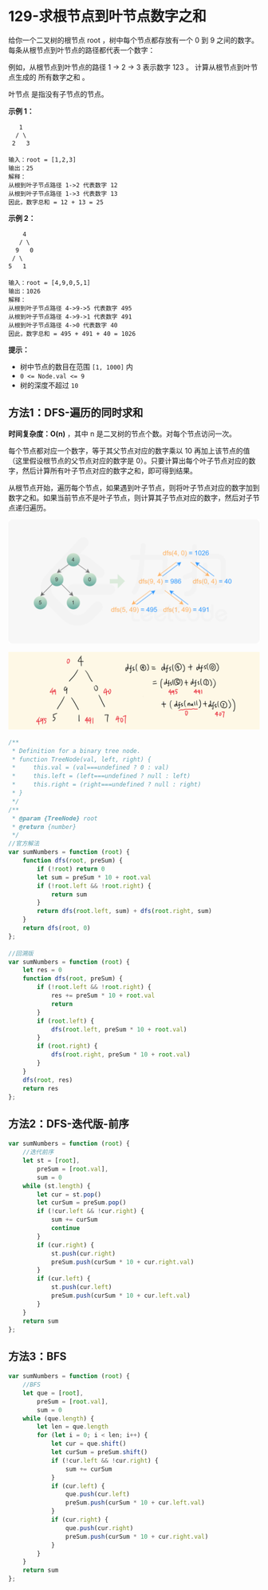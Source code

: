 # 129-求根节点到叶节点数字之和

给你一个二叉树的根节点 root ，树中每个节点都存放有一个 0 到 9 之间的数字。
每条从根节点到叶节点的路径都代表一个数字：

例如，从根节点到叶节点的路径 1 -> 2 -> 3 表示数字 123 。
计算从根节点到叶节点生成的 所有数字之和 。

叶节点 是指没有子节点的节点。

**示例 1：**

```
   1
  / \
 2   3

输入：root = [1,2,3]
输出：25
解释：
从根到叶子节点路径 1->2 代表数字 12
从根到叶子节点路径 1->3 代表数字 13
因此，数字总和 = 12 + 13 = 25
```

**示例 2：**

```
    4
   / \
  9   0
 / \
5   1

输入：root = [4,9,0,5,1]
输出：1026
解释：
从根到叶子节点路径 4->9->5 代表数字 495
从根到叶子节点路径 4->9->1 代表数字 491
从根到叶子节点路径 4->0 代表数字 40
因此，数字总和 = 495 + 491 + 40 = 1026
```

**提示：**

- 树中节点的数目在范围 `[1, 1000]` 内
- `0 <= Node.val <= 9`
- 树的深度不超过 `10`



## 方法1：DFS-遍历的同时求和

**时间复杂度：O(n)** ，其中 n 是二叉树的节点个数。对每个节点访问一次。

每个节点都对应一个数字，等于其父节点对应的数字乘以 10 再加上该节点的值（这里假设根节点的父节点对应的数字是 0）。只要计算出每个叶子节点对应的数字，然后计算所有叶子节点对应的数字之和，即可得到结果。

从根节点开始，遍历每个节点，如果遇到叶子节点，则将叶子节点对应的数字加到数字之和。如果当前节点不是叶子节点，则计算其子节点对应的数字，然后对子节点递归遍历。

![](img\图解1.png)

![](img\图解2.png)

```js
/**
 * Definition for a binary tree node.
 * function TreeNode(val, left, right) {
 *     this.val = (val===undefined ? 0 : val)
 *     this.left = (left===undefined ? null : left)
 *     this.right = (right===undefined ? null : right)
 * }
 */
/**
 * @param {TreeNode} root
 * @return {number}
 */
//官方解法
var sumNumbers = function (root) {
    function dfs(root, preSum) {
        if (!root) return 0
        let sum = preSum * 10 + root.val
        if (!root.left && !root.right) {
            return sum
        }
        return dfs(root.left, sum) + dfs(root.right, sum)
    }
    return dfs(root, 0)
};

//回溯版
var sumNumbers = function (root) {
    let res = 0
    function dfs(root, preSum) {
        if (!root.left && !root.right) {
            res += preSum * 10 + root.val
            return
        }
        if (root.left) {
            dfs(root.left, preSum * 10 + root.val)
        }
        if (root.right) {
            dfs(root.right, preSum * 10 + root.val)
        }
    }
    dfs(root, res)
    return res
};
```

## 方法2：DFS-迭代版-前序

```js
var sumNumbers = function (root) {
    //迭代前序
    let st = [root],
        preSum = [root.val],
        sum = 0
    while (st.length) {
        let cur = st.pop()
        let curSum = preSum.pop()
        if (!cur.left && !cur.right) {
            sum += curSum
            continue
        }
        if (cur.right) {
            st.push(cur.right)
            preSum.push(curSum * 10 + cur.right.val)
        }
        if (cur.left) {
            st.push(cur.left)
            preSum.push(curSum * 10 + cur.left.val)
        }
    }
    return sum
};
```

## 方法3：BFS

```js
var sumNumbers = function (root) {
    //BFS
    let que = [root],
        preSum = [root.val],
        sum = 0
    while (que.length) {
        let len = que.length
        for (let i = 0; i < len; i++) {
            let cur = que.shift()
            let curSum = preSum.shift()
            if (!cur.left && !cur.right) {
                sum += curSum
            }
            if (cur.left) {
                que.push(cur.left)
                preSum.push(curSum * 10 + cur.left.val)
            }
            if (cur.right) {
                que.push(cur.right)
                preSum.push(curSum * 10 + cur.right.val)
            }
        }
    }
    return sum
};
```

